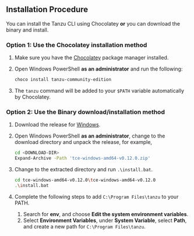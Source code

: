 ## Installation Procedure

You can install the Tanzu CLI using Chocolatey **or** you can download the binary and install.
### Option 1: Use the Chocolatey installation method

1. Make sure you have the [Chocolatey](https://chocolatey.org/install) package manager installed.

1. Open Windows PowerShell **as an administrator** and run the following:

    ```sh
    choco install tanzu-community-edition
    ```

1. The `tanzu` command will be added to your `$PATH` variable automatically by Chocolatey.

### Option 2: Use the Binary download/installation method

1. Download the release for [Windows](https://github.com/vmware-tanzu/community-edition/releases/download/v0.12.0/tce-windows-amd64-v0.12.0.zip).

1. Open Windows PowerShell **as an administrator**, change to the download directory and unpack the release, for example,

    ```sh
    cd <DOWNLOAD-DIR>
    Expand-Archive -Path 'tce-windows-amd64-v0.12.0.zip'
    ```

1. Change to the extracted directory and run `.\install.bat`.

    ```sh
    cd tce-windows-amd64-v0.12.0\tce-windows-amd64-v0.12.0
    .\install.bat
    ```

1. Complete the following steps to add `C:\Program Files\tanzu` to your PATH.
      1. Search for  **env**, and choose **Edit the system environment variables**.
      2. Select **Environment Variables**, under **System Variable**, select **Path**, and  create a new path for `C:\Program Files\tanzu`.
